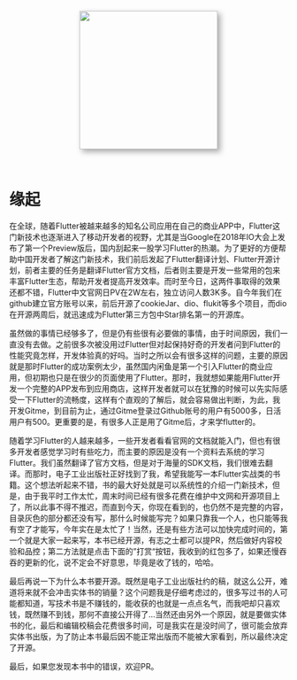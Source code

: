 <div style="text-align:center; padding-bottom:30px"><img style="height:250px;box-shadow: #aaa 5px 5px 10px;" src="../imgs/book.jpg"/></div>

# 缘起

在全球，随着Flutter被越来越多的知名公司应用在自己的商业APP中，Flutter这门新技术也逐渐进入了移动开发者的视野，尤其是当Google在2018年IO大会上发布了第一个Preview版后，国内刮起来一股学习Flutter的热潮。为了更好的方便帮助中国开发者了解这门新技术，我们前后发起了Flutter翻译计划、Flutter开源计划，前者主要的任务是翻译Flutter官方文档，后者则主要是开发一些常用的包来丰富Flutter生态，帮助开发者提高开发效率。而时至今日，这两件事取得的效果还都不错，Flutter中文官网日PV在2W左右，独立访问人数3K多。自今年我们在github建立官方账号以来，前后开源了cookieJar、dio、flukit等多个项目，而dio在开源两周后，就迅速成为Flutter第三方包中Star排名第一的开源库。

虽然做的事情已经够多了，但是仍有些很有必要做的事情，由于时间原因，我们一直没有去做。之前很多次被没用过Flutter但对起保持好奇的开发者问到Flutter的性能究竟怎样，开发体验真的好吗。当时之所以会有很多这样的问题，主要的原因就是那时Flutter的成功案例太少，虽然国内闲鱼是第一个引入Flutter的商业应用，但初期也只是在很少的页面使用了Flutter。那时，我就想如果能用Flutter开发一个完整的APP发布到应用商店，这样开发者就可以在犹豫的时候可以先实际感受一下Flutter的流畅度，这样有个直观的了解后，就会容易做出判断，为此，我开发Gitme，到目前为止，通过Gitme登录过Github账号的用户有5000多，日活用户有500。更重要的是，有很多人正是用了Gitme后，才来学flutter的。

随着学习Flutter的人越来越多，一些开发者看看官网的文档就能入门，但也有很多开发者感觉学习时有些吃力，而主要的原因是没有一个资料去系统的学习Flutter。我们虽然翻译了官方文档，但是对于海量的SDK文档，我们很难去翻译。而那时，电子工业出版社正好找到了我，希望我能写一本Flutter实战类的书籍。这个想法听起来不错，书的最大好处就是可以系统性的介绍一门新技术，但是，由于我平时工作太忙，周末时间已经有很多花费在维护中文网和开源项目上了，所以此事不得不推迟，而直到今天，你现在看到的，也仍然不是完整的内容，目录灰色的部分都还没有写，那什么时候能写完？如果只靠我一个人，也只能等我有空了才能写，今年实在是太忙了！当然，还是有些方法可以加快完成时间的，第一个就是大家一起来写，本书已经开源，有志之士都可以提PR，然后做好内容校验和品控；第二方法就是点击下面的”打赏“按钮，我收到的红包多了，如果还慢吞吞的更新的化，说不定会不好意思，毕竟是收了钱的，哈哈。

最后再说一下为什么本书要开源。既然是电子工业出版社约的稿，就这么公开，难道将来就不会冲击实体书的销量？这个问题我是仔细考虑过的，很多写过书的人可能都知道，写技术书是不赚钱的，能收获的也就是一点点名气，而我吧却只喜欢钱，既然赚不到钱，那何不直接公开得了…当然还由另外一个原因，就是要做实体书的化，最后和编辑校稿会花费很多时间，可是我实在是没时间了，很可能会放弃实体书出版，为了防止本书最后因不能正常出版而不能被大家看到，所以最终决定了开源。

最后，如果您发现本书中的错误，欢迎PR。

